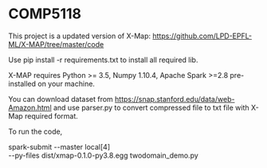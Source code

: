 # COMP5118

This project is a updated version of X-Map: https://github.com/LPD-EPFL-ML/X-MAP/tree/master/code

Use pip install -r requirements.txt to install all required lib.

X-MAP requires Python >= 3.5, Numpy 1.10.4, Apache Spark >=2.8 pre-installed on your machine.

You can download dataset from https://snap.stanford.edu/data/web-Amazon.html and use parser.py to convert compressed file to txt file with X-Map required format.

To run the code, 

spark-submit --master local[4] \
    --py-files dist/xmap-0.1.0-py3.8.egg twodomain_demo.py

